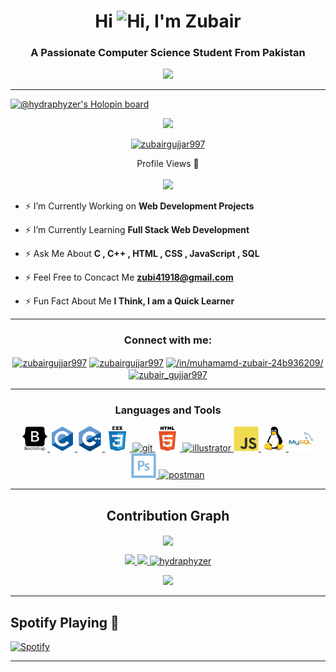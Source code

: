 <h1 align="center">Hi <img src='https://qpluspicture.oss-cn-beijing.aliyuncs.com/6LjjQA/Hi.gif' alt='Hi' width="24"/>, I'm Zubair</h1>
<h3 align="center">A Passionate Computer Science Student From Pakistan</h3>

<p align="center">
          <a href="https://github.com/hydraphyzer"><img src="https://readme-typing-svg.herokuapp.com?font=&duration=2000&color=2980B9&background=22CC3300&center=true&vCenter=true&width=500&lines=DSA+%7C+OOP+%7C+C%2B%2B+%7C+C+%7C+SQL;HTML+%7C+CSS+%7C+JS+;Love+to+Learn+New+Technologies"](https://git.io/typing-svg)></a>
</p>

<hr>

[![@hydraphyzer's Holopin board](https://holopin.me/hydraphyzer)](https://holopin.io/@hydraphyzer)


<p align="center"> <a href="https://github.com/ryo-ma/github-profile-trophy"><img src="https://github-profile-trophy.vercel.app/?username=hydraphyzer&theme=discord&row=2&column=3&margin-w=10&margin-h=10"/></a> </p>

<p align="center"> <a href="https://twitter.com/zubairgujjar997" target="blank"><img src="https://img.shields.io/twitter/follow/zubairgujjar997?logo=twitter&style=for-the-badge" alt="zubairgujjar997" /></a> </p>

<p align="center"> 
  Profile Views 🎃<br><br>
  <img src="https://profile-counter.glitch.me/HydraPhyzer/count.svg" />
</p>

- ⚡ I’m Currently Working on **Web Development Projects**

- ⚡ I’m Currently Learning   **Full Stack Web Development**

- ⚡ Ask Me About             **C , C++ , HTML , CSS , JavaScript , SQL**

- ⚡ Feel Free to Concact Me  **zubi41918@gmail.com**

- ⚡ Fun Fact About Me        **I Think, I am a Quick Learner**

<hr>

<h3 align="center">Connect with me:</h3>
<p align="center">
<a href="https://dev.to/zubairgujjar997" target="blank"><img align="center" src="https://raw.githubusercontent.com/rahuldkjain/github-profile-readme-generator/master/src/images/icons/Social/devto.svg" alt="zubairgujjar997" height="30" width="40" /></a>
<a href="https://twitter.com/zubairgujjar997" target="blank"><img align="center" src="https://raw.githubusercontent.com/rahuldkjain/github-profile-readme-generator/master/src/images/icons/Social/twitter.svg" alt="zubairgujjar997" height="30" width="40" /></a>
<a href="https://www.linkedin.com/in/muhammad-zubair-javed/" target="blank"><img align="center" src="https://raw.githubusercontent.com/rahuldkjain/github-profile-readme-generator/master/src/images/icons/Social/linked-in-alt.svg" alt="/in/muhamamd-zubair-24b936209/" height="30" width="40" /></a>
<a href="https://instagram.com/zubair_gujjar997" target="blank"><img align="center" src="https://raw.githubusercontent.com/rahuldkjain/github-profile-readme-generator/master/src/images/icons/Social/instagram.svg" alt="zubair_gujjar997" height="30" width="40" /></a>
</p>

<hr>

<h3 align="center">Languages and Tools </h3>
<p align="center"> <a href="https://getbootstrap.com" target="_blank" rel="noreferrer"> <img src="https://raw.githubusercontent.com/devicons/devicon/master/icons/bootstrap/bootstrap-plain-wordmark.svg" 
alt="bootstrap" width="40" height="40"/> </a> <a href="https://www.cprogramming.com/" target="_blank" rel="noreferrer"> <img src="https://raw.githubusercontent.com/devicons/devicon/master/icons/c/c-original.svg" alt="c" width="40" height="40"/> </a> <a href="https://www.w3schools.com/cpp/" target="_blank" rel="noreferrer"> <img src="https://raw.githubusercontent.com/devicons/devicon/master/icons/cplusplus/cplusplus-original.svg" alt="cplusplus" width="40" height="40"/> </a> <a href="https://www.w3schools.com/css/" target="_blank" rel="noreferrer"> <img src="https://raw.githubusercontent.com/devicons/devicon/master/icons/css3/css3-original-wordmark.svg" alt="css3" width="40" height="40"/> </a> <a href="https://git-scm.com/" target="_blank" rel="noreferrer"> <img src="https://www.vectorlogo.zone/logos/git-scm/git-scm-icon.svg" alt="git" width="40" height="40"/> </a> <a href="https://www.w3.org/html/" target="_blank" rel="noreferrer"> <img src="https://raw.githubusercontent.com/devicons/devicon/master/icons/html5/html5-original-wordmark.svg" alt="html5" width="40" height="40"/> </a> <a href="https://www.adobe.com/in/products/illustrator.html" target="_blank" rel="noreferrer"> <img src="https://www.vectorlogo.zone/logos/adobe_illustrator/adobe_illustrator-icon.svg" alt="illustrator" width="40" height="40"/> </a> <a href="https://developer.mozilla.org/en-US/docs/Web/JavaScript" target="_blank" rel="noreferrer"> <img src="https://raw.githubusercontent.com/devicons/devicon/master/icons/javascript/javascript-original.svg" alt="javascript" width="40" height="40"/> </a> <a href="https://www.linux.org/" target="_blank" rel="noreferrer"> <img src="https://raw.githubusercontent.com/devicons/devicon/master/icons/linux/linux-original.svg" alt="linux" width="40" height="40"/> </a> <a href="https://www.mysql.com/" target="_blank" rel="noreferrer"> <img src="https://raw.githubusercontent.com/devicons/devicon/master/icons/mysql/mysql-original-wordmark.svg" alt="mysql" width="40" height="40"/> </a> <a href="https://www.photoshop.com/en" target="_blank" rel="noreferrer"> <img src="https://raw.githubusercontent.com/devicons/devicon/master/icons/photoshop/photoshop-line.svg" alt="photoshop" width="40" height="40"/> </a> <a href="https://postman.com" target="_blank" rel="noreferrer"> <img src="https://www.vectorlogo.zone/logos/getpostman/getpostman-icon.svg" alt="postman" width="40" height="40"/> </a> </p>

<hr>

<h2 align="center">Contribution Graph</h2>

<p align="center">
          <img align="center" src="https://github-readme-activity-graph.cyclic.app/graph?username=HydraPhyzer&theme=dracula&hide_border=false" />

<p align="center">
  <a href="https://github.com/hydraphyzer"><span>
    <img height="180em" src="https://github-readme-stats.vercel.app/api?username=hydraphyzer&count_private=true&show_icons=true&theme=dracula&&include_all_commits=true&hide_border=false"/>
    <img height="180em" src="https://github-readme-stats-eight-theta.vercel.app/api/top-langs/?username=hydraphyzer&&layout=compact&langs_count=8&theme=dracula&hide_border=false"/>
    <img height=180em src="https://github-readme-streak-stats.herokuapp.com/?user=hydraphyzer&theme=dracula&show_icons=true&locale=en&layout=demo&hide_border=false&border_radius=5" alt=hydraphyzer />
    
</p>

<p align="center">
          <img src="https://github-profile-summary-cards.vercel.app/api/cards/profile-details?username=hydraphyzer&theme=gruvbox&hide_border=false" />
    </span></a>
<br>
<hr>
<h2 align>Spotify Playing 🎵</h2>

[![Spotify](https://spotify-hydraphyzer.vercel.app/api/spotify?background_color=34495e&border_color=27ae60)](https://open.spotify.com/user/8fw9welpdw2jh2abilt8t04gd)
                  
<hr>
                 
